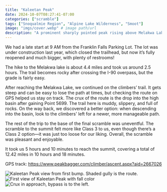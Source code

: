 ```yaml
---
title: "Kaleetan Peak"
date: 2024-10-07T08:27:41-07:00
categories: ["scramble"]
tags: ["Snoqualmie Region", "Alpine Lake Wilderness", "Smoot"]
image: "imgs/cover.webp" # image path/url
description: "A prominent sharply pointed peak rising above Melakwa Lakes"
---
```

We had a late start at 9 AM from the Franklin Falls Parking Lot. The lot was under construction last year, which closed the trailhead, but now it’s fully reopened and much bigger, with plenty of restrooms!

The hike to the Melakwa lake is about 4.4 miles and took us around 2.5 hours. The trail becomes rocky after crossing the I-90 overpass, but the grade is fairly easy.

After reaching the Melakwa Lake, we continued on the climbers’ trail. It gets steep and can be easy to lose the path at times, but checking the route on GPS helped us stay on track. The crux of the route is the drop into the high basin after gaining Point 5699. The trail here is muddy, slippery, and full of rocks. On the way back, we discovered a better option: when descending into the basin, look to the climbers' left for a newer, more manageable path.

The rest of the trip to the base of the final scramble was uneventful. The scramble to the summit felt more like Class 3 to us, even though there’s a Class 2 option—it was just too loose for our liking. Overall, the scramble was pleasant and enjoyable.

It took us 5 hours and 10 minutes to reach the summit, covering a total of 12.42 miles in 10 hours and 18 minutes.

GPS track: https://www.peakbagger.com/climber/ascent.aspx?aid=2667026

![Kaleetan Peak view from first bump. Shaded gully is the route.](imgs/kaleetan_peak.webp) ![First view of Kaleetan Peak with fall color](imgs/first_view.webp) ![Crux in approach, bypass is to the left.](imgs/crux_approach.webp)
